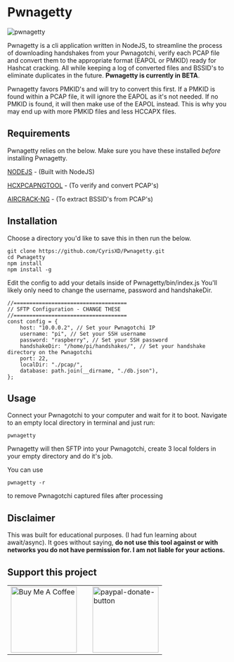 # Pwnagetty

![pwnagetty](https://i.imgur.com/Cs5yqMI.jpg)


Pwnagetty is a cli application written in NodeJS, to streamline the process of downloading handshakes from your Pwnagotchi, verify each PCAP file and convert them to the appropriate format (EAPOL or PMKID) ready for Hashcat cracking. All while keeping a log of converted files and BSSID's to eliminate duplicates in the future. **Pwnagetty is currently in BETA**.

Pwnagetty favors PMKID's and will try to convert this first. If a PMKID is found within a PCAP file, it will ignore the EAPOL as it's not needed. If no PMKID is found, it will then make use of the EAPOL instead. This is why you may end up with more PMKID files and less HCCAPX files. 


## Requirements

Pwnagetty relies on the below. Make sure you have these installed *before* installing Pwnagetty.

[NODEJS](https://nodejs.org/en/) - (Built with NodeJS)

[HCXPCAPNGTOOL](https://github.com/ZerBea/hcxtools) - (To verify and convert PCAP's)

[AIRCRACK-NG](https://www.aircrack-ng.org/) - (To extract BSSID's from PCAP's)

## Installation

Choose a directory you'd like to save this in then run the below.

```
git clone https://github.com/CyrisXD/Pwnagetty.git
cd Pwnagetty
npm install
npm install -g

```
Edit the config to add your details inside of Pwnagetty/bin/index.js
You'll likely only need to change the username, password and handshakeDir.
```
//====================================
// SFTP Configuration - CHANGE THESE
//====================================
const config = {
    host: "10.0.0.2", // Set your Pwnagotchi IP
    username: "pi", // Set your SSH username
    password: "raspberry", // Set your SSH password
    handshakeDir: "/home/pi/handshakes/", // Set your handshake directory on the Pwnagotchi
    port: 22,
    localDir: "./pcap/",
    database: path.join(__dirname, "./db.json"),
};
```

## Usage
Connect your Pwnagotchi to your computer and wait for it to boot.
Navigate to an empty local directory in terminal and just run:
``` 
pwnagetty
```

Pwnagetty will then SFTP into your Pwnagotchi, create 3 local folders in your empty directory and do it's job.

You can use 
```
pwnagetty -r
```
to remove Pwnagotchi captured files after processing

## Disclaimer
This was built for educational purposes. (I had fun learning about await/async). It goes without saying, **do not use this tool against or with networks you do not have permission for. I am not liable for your actions.**

## Support this project
<table cellspacing="0" cellpadding="0" border="0">
<tr>
    <td><a href="https://www.buymeacoffee.com/FiRmVXOZh" target="_blank"><img src="https://cdn.buymeacoffee.com/buttons/default-orange.png" alt="Buy Me A Coffee" width="150" ></a></td>
    <td>&nbsp;</td>
    <td><a href="https://www.paypal.com/cgi-bin/webscr?cmd=_s-xclick&hosted_button_id=9LVF3AVKH29H6&source=url"><img src="https://i.ibb.co/Gcw869Q/paypal-donate-button.png" width="150" alt="paypal-donate-button" border="0"></a></td>
    </tr>
    </table>
 
